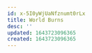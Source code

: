```yaml
---
id: x-5I0yWjUaNfznumt0rLx
title: World Burns
desc: ''
updated: 1643723096365
created: 1643723096365
---
```


